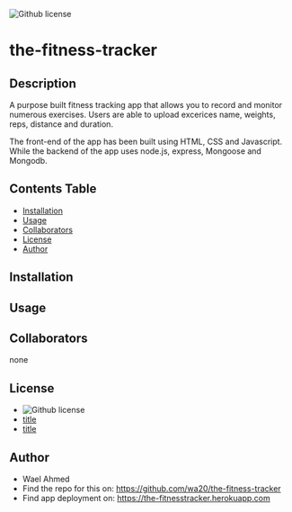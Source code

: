 ![Github license](https://img.shields.io/badge/license-MIT-blue.svg)

# the-fitness-tracker

  ## Description
A purpose built fitness tracking app that allows you to record and monitor numerous exercises. Users are able to upload excerices name, weights, reps, distance and duration.

The front-end of the app has been built using HTML, CSS and Javascript. While the backend of the app uses node.js, express, Mongoose and Mongodb.


  ## Contents Table
  - [Installation](#Installation)
  - [Usage](#|Usage)
  - [Collaborators](#Collaborators)
  - [License](#License)
  - [Author](#Author)


## Installation


## Usage



## Collaborators
none


## License
- ![Github license](https://img.shields.io/badge/license-MIT-blue.svg)
- [title](https://opensource.org/licenses/MIT)
- [title](https://opensource.org/licenses/MIT)

## Author
- Wael Ahmed
- Find the repo for this on: https://github.com/wa20/the-fitness-tracker
- Find app deployment on: https://the-fitnesstracker.herokuapp.com


